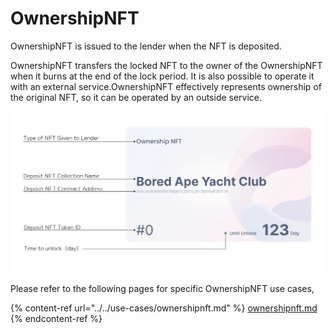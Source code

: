 # OwnershipNFT

OwnershipNFT is issued to the lender when the NFT is deposited.

OwnershipNFT transfers the locked NFT to the owner of the OwnershipNFT when it burns at the end of the lock period. It is also possible to operate it with an external service.OwnershipNFT effectively represents ownership of the original NFT, so it can be operated by an outside service.

![OwnershipNFTについて](../../.gitbook/assets/NFTの説明図-01.png)

Please refer to the following pages for specific OwnershipNFT use cases,

{% content-ref url="../../use-cases/ownershipnft.md" %}
[ownershipnft.md](../../use-cases/ownershipnft.md)
{% endcontent-ref %}
